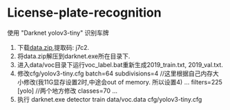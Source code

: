 # License-plate-recognition
使用 "Darknet yolov3-tiny" 识别车牌

1. 下载[data.zip](https://pan.baidu.com/s/1_Wgy_3mBgNREXXn7HRfAHw),提取码: j7c2.
2. 将data.zip解压到darknet.exe所在目录下.
3. 进入data/voc目录下运行voc_label.bat重新生成2019_train.txt, 2019_val.txt.
4. 修改cfg/yolov3-tiny.cfg
    batch=64
    subdivisions=4    //这里根据自己内存大小修改(我11G显存设置2时,中途会out of memory. 所以设置4)
    ...
    filters=225
    [yolo]    //两个地方修改
    classes=70
    ...
5. 执行 
    darknet.exe detector train data/voc.data cfg/yolov3-tiny.cfg
    
